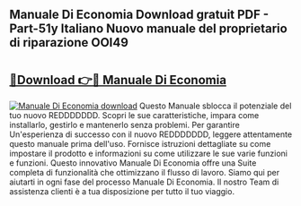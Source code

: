 ## Manuale Di Economia Download gratuit PDF - Part-51y Italiano Nuovo manuale del proprietario di riparazione OOI49

# <h2><a href="http://dfcea3w.blite.top/?on=Manuale+Di+Economia">🔗Download 👉🔴 Manuale Di Economia</a></h2>

[![Manuale Di Economia download](https://i.imgur.com/lujVjoI.png)](http://dfcea3w.blite.top/?on=Manuale+Di+Economia)
Questo Manuale sblocca il potenziale del tuo nuovo REDDDDDDD. Scopri le sue caratteristiche, impara come installarlo, gestirlo e mantenerlo senza problemi. Per garantire Un'esperienza di successo con il nuovo REDDDDDDD, leggere attentamente questo manuale prima dell'uso. Fornisce istruzioni dettagliate su come impostare il prodotto e informazioni su come utilizzare le sue varie funzioni e funzioni. Questo innovativo Manuale Di Economia offre una Suite completa di funzionalità che ottimizzano il flusso di lavoro. Siamo qui per aiutarti in ogni fase del processo Manuale Di Economia. Il nostro Team di assistenza clienti è a tua disposizione per tutto il tuo viaggio.

